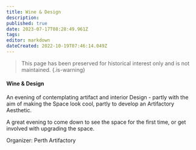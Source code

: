 ```yaml
---
title: Wine & Design
description: 
published: true
date: 2023-07-17T08:28:49.961Z
tags: 
editor: markdown
dateCreated: 2022-10-19T07:46:14.049Z
---
```


> This page has been preserved for historical interest only and is not maintained.
{.is-warning}

#### Wine & Design

An evening of contemplating artifact and interior Design - partly with the aim of making the Space look cool, partly to develop an Artifactory Aesthetic.

A great evening to come down to see the space for the first time, or get involved with upgrading the space.

Organizer: Perth Artifactory
